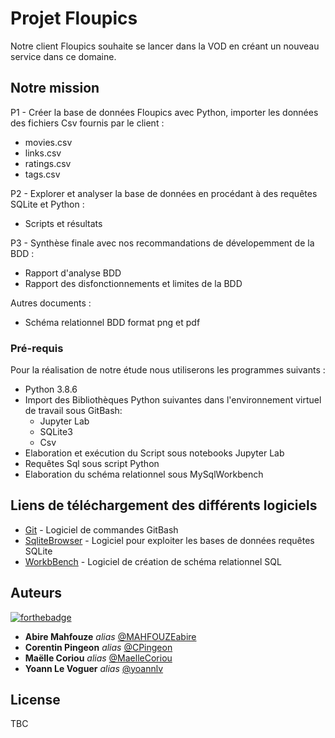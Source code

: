 # Projet Floupics

Notre client Floupics souhaite se lancer dans la VOD en créant un nouveau service dans ce domaine.

## Notre mission

P1 - Créer la base de données Floupics avec Python, importer les données des fichiers Csv fournis par le client :
   - movies.csv
   - links.csv
   - ratings.csv
   - tags.csv

P2 - Explorer et analyser la base de données en procédant à des requêtes SQLite et Python :
   - Scripts et résultats

P3 - Synthèse finale avec nos recommandations de dévelopemment de la BDD :
   - Rapport d'analyse BDD
   - Rapport des disfonctionnements et limites de la BDD

Autres documents :
   - Schéma relationnel BDD format png et pdf
   
    
### Pré-requis

Pour la réalisation de notre étude nous utiliserons les programmes suivants :

   - Python 3.8.6
   - Import des Bibliothèques Python suivantes dans l'environnement virtuel de travail sous GitBash:    
        - Jupyter Lab
        - SQLite3
        - Csv
   - Elaboration et exécution du Script sous notebooks Jupyter Lab
   - Requêtes Sql sous script Python
   - Elaboration du schéma relationnel sous MySqlWorkbench

## Liens de téléchargement des différents logiciels

* [Git](https://gitforwindows.org/) - Logiciel de commandes GitBash
* [SqliteBrowser](https://sqlitebrowser.org/dl/) - Logiciel pour exploiter les bases de données requêtes SQLite
* [WorkbBench](https://dev.mysql.com/downloads/workbench/) - Logiciel de création de schéma relationnel SQL


## Auteurs
[![forthebadge](http://forthebadge.com/images/badges/built-with-love.svg)](http://forthebadge.com)

* **Abire Mahfouze** _alias_ [@MAHFOUZEabire](https://github.com/MAHFOUZEabire)
* **Corentin Pingeon** _alias_ [@CPingeon](https://github.com/CPingeon)
* **Maëlle Coriou** _alias_ [@MaelleCoriou](https://github.com/MaelleCoriou)
* **Yoann Le Voguer** _alias_ [@yoannlv](https://github.com/yoannlv)


## License

TBC 


